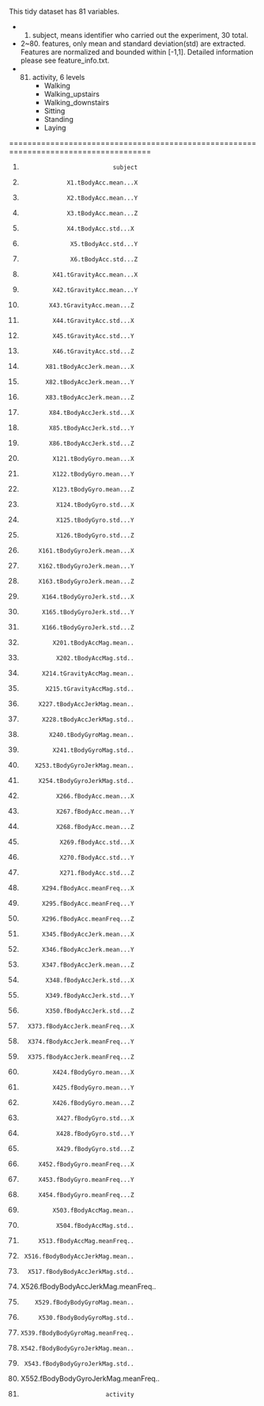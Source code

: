 
This tidy dataset has 81 variables.

- 1. subject, means identifier who carried out the experiment, 30 total.
- 2~80. features, only mean and standard deviation(std) are extracted. Features are normalized and bounded within [-1,1]. Detailed information please see feature_info.txt.
- 81. activity, 6 levels
       * Walking
       * Walking_upstairs
       * Walking_downstairs
       * Sitting
       * Standing
       * Laying

=====================================================================================

1.                               subject
2.                  X1.tBodyAcc.mean...X 
3.                  X2.tBodyAcc.mean...Y
4.                  X3.tBodyAcc.mean...Z
5.                  X4.tBodyAcc.std...X
6.                   X5.tBodyAcc.std...Y
7.                   X6.tBodyAcc.std...Z
8.              X41.tGravityAcc.mean...X
9.              X42.tGravityAcc.mean...Y
10.             X43.tGravityAcc.mean...Z
11.              X44.tGravityAcc.std...X
12.              X45.tGravityAcc.std...Y
13.              X46.tGravityAcc.std...Z
14.            X81.tBodyAccJerk.mean...X
15.            X82.tBodyAccJerk.mean...Y
16.            X83.tBodyAccJerk.mean...Z
17.             X84.tBodyAccJerk.std...X
18.             X85.tBodyAccJerk.std...Y
19.             X86.tBodyAccJerk.std...Z
20.              X121.tBodyGyro.mean...X
21.              X122.tBodyGyro.mean...Y
22.              X123.tBodyGyro.mean...Z
23.               X124.tBodyGyro.std...X
24.               X125.tBodyGyro.std...Y
25.               X126.tBodyGyro.std...Z
26.          X161.tBodyGyroJerk.mean...X
27.          X162.tBodyGyroJerk.mean...Y
28.          X163.tBodyGyroJerk.mean...Z
29.           X164.tBodyGyroJerk.std...X
30.           X165.tBodyGyroJerk.std...Y
31.           X166.tBodyGyroJerk.std...Z
32.              X201.tBodyAccMag.mean..
33.               X202.tBodyAccMag.std..
34.           X214.tGravityAccMag.mean..
35.            X215.tGravityAccMag.std..
36.          X227.tBodyAccJerkMag.mean..
37.           X228.tBodyAccJerkMag.std..
38.             X240.tBodyGyroMag.mean..
39.              X241.tBodyGyroMag.std..
40.         X253.tBodyGyroJerkMag.mean..
41.          X254.tBodyGyroJerkMag.std..
42.               X266.fBodyAcc.mean...X
43.               X267.fBodyAcc.mean...Y
44.               X268.fBodyAcc.mean...Z
45.                X269.fBodyAcc.std...X
46.                X270.fBodyAcc.std...Y
47.                X271.fBodyAcc.std...Z
48.           X294.fBodyAcc.meanFreq...X
49.           X295.fBodyAcc.meanFreq...Y
50.           X296.fBodyAcc.meanFreq...Z
51.           X345.fBodyAccJerk.mean...X
52.           X346.fBodyAccJerk.mean...Y
53.           X347.fBodyAccJerk.mean...Z
54.            X348.fBodyAccJerk.std...X
55.            X349.fBodyAccJerk.std...Y
56.            X350.fBodyAccJerk.std...Z
57.       X373.fBodyAccJerk.meanFreq...X
58.       X374.fBodyAccJerk.meanFreq...Y
59.       X375.fBodyAccJerk.meanFreq...Z
60.              X424.fBodyGyro.mean...X
61.              X425.fBodyGyro.mean...Y
62.              X426.fBodyGyro.mean...Z
63.               X427.fBodyGyro.std...X
64.               X428.fBodyGyro.std...Y
65.               X429.fBodyGyro.std...Z
66.          X452.fBodyGyro.meanFreq...X
67.          X453.fBodyGyro.meanFreq...Y
68.          X454.fBodyGyro.meanFreq...Z
69.              X503.fBodyAccMag.mean..
70.               X504.fBodyAccMag.std..
71.          X513.fBodyAccMag.meanFreq..
72.      X516.fBodyBodyAccJerkMag.mean..
73.       X517.fBodyBodyAccJerkMag.std..
74.  X526.fBodyBodyAccJerkMag.meanFreq..
75.         X529.fBodyBodyGyroMag.mean..
76.          X530.fBodyBodyGyroMag.std..
77.     X539.fBodyBodyGyroMag.meanFreq..
78.     X542.fBodyBodyGyroJerkMag.mean..
79.      X543.fBodyBodyGyroJerkMag.std..
80. X552.fBodyBodyGyroJerkMag.meanFreq..
81.                             activity


